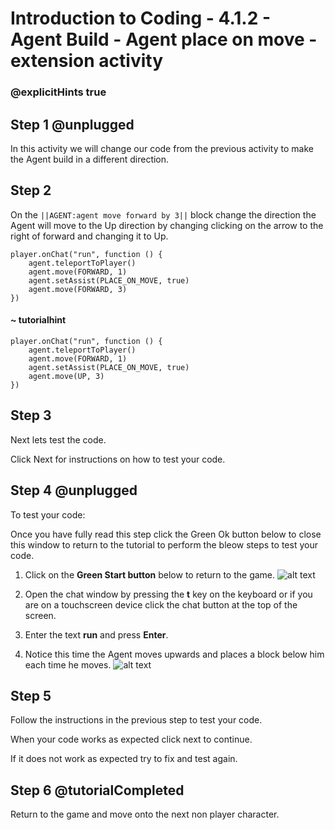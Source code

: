 # Introduction to Coding - 4.1.2 - Agent Build - Agent place on move - extension activity 

### @explicitHints true

## Step 1 @unplugged
In this activity we will change our code from the previous activity to make the Agent build in a different direction.

## Step 2
On the ``||AGENT:agent move forward by 3||`` block change the direction the Agent will move to the Up direction by changing clicking on the arrow to the right of forward and changing it to Up.
```template
player.onChat("run", function () {
    agent.teleportToPlayer()
    agent.move(FORWARD, 1)
    agent.setAssist(PLACE_ON_MOVE, true)
	agent.move(FORWARD, 3)
})
```
#### ~ tutorialhint
```blocks
player.onChat("run", function () {
    agent.teleportToPlayer()
    agent.move(FORWARD, 1)
    agent.setAssist(PLACE_ON_MOVE, true)
	agent.move(UP, 3)
})
```

## Step 3
Next lets test the code.

Click Next for instructions on how to test your code.

## Step 4 @unplugged
To test your code:

Once you have fully read this step click the Green Ok button below to close this window to return to the tutorial to perform the bleow steps to test your code.

1. Click on the **Green Start button** below to return to the game.
![alt text](https://intro.codingcredentials.com/Lesson3/3.1.1/images/4.jpg?raw=true "Start")


2. Open the chat window by pressing the **t** key on the keyboard or if you are on a touchscreen device click the chat button at the top of the screen.


3. Enter the text **run** and press **Enter**.


4. Notice this time the Agent moves upwards and places a block below him each time he moves.
![alt text](https://intro.codingcredentials.com/Lesson4/4.1.2/images/1.jpg?raw=true "Run")

## Step 5
Follow the instructions in the previous step to test your code.

When your code works as expected click next to continue.

If it does not work as expected try to fix and test again.

## Step 6 @tutorialCompleted
Return to the game and move onto the next non player character.
